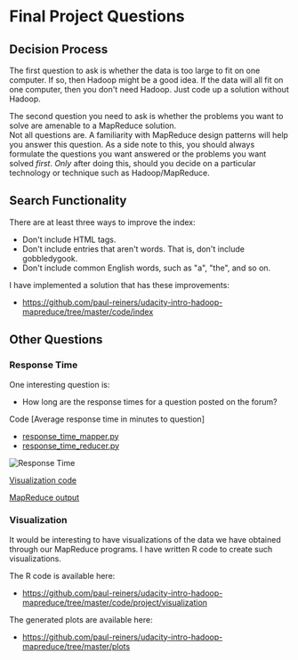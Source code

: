 Final Project Questions
=======================

Decision Process
----------------
The first question to ask is whether the data is too large to fit on one computer.  If so, then Hadoop might be a good idea.  If the data
will all fit on one computer, then you don't need Hadoop.  Just code up a solution without Hadoop.

The second question you need to ask is whether the problems you want to solve are amenable to a MapReduce solution.  
Not all questions are.  A familiarity with MapReduce design patterns will help you answer this question. 
As a side note to this, you should always formulate the questions you want answered or the problems you want solved *first*.
*Only* after doing this, should you decide on a particular technology or technique such as Hadoop/MapReduce.

Search Functionality
--------------------
There are at least three ways to improve the index:
* Don't include HTML tags.
* Don't include entries that aren't words.  That is, don't include gobbledygook.
* Don't include common English words, such as "a", "the", and so on.

I have implemented a solution that has these improvements:
* https://github.com/paul-reiners/udacity-intro-hadoop-mapreduce/tree/master/code/index

Other Questions
---------------

### Response Time

One interesting question is:
* How long are the response times for a question posted on the forum?

Code [Average response time in minutes to question]
* [response_time_mapper.py](https://github.com/paul-reiners/udacity-intro-hadoop-mapreduce/blob/master/code/project/map_reduce/response_time_mapper.py) 
* [response_time_reducer.py](https://github.com/paul-reiners/udacity-intro-hadoop-mapreduce/blob/master/code/project/map_reduce/response_time_reducer.py)

![Response Time](https://raw.githubusercontent.com/paul-reiners/udacity-intro-hadoop-mapreduce/master/plots/response-time.png)

[Visualization code](https://github.com/paul-reiners/udacity-intro-hadoop-mapreduce/blob/master/code/project/visualization/response_time.R)

[MapReduce output](https://github.com/paul-reiners/udacity-intro-hadoop-mapreduce/blob/master/results/response_time.tsv)

### Visualization

It would be interesting to have visualizations of the data we have obtained through our MapReduce programs.
I have written R code to create such visualizations.

The R code is available here:
* https://github.com/paul-reiners/udacity-intro-hadoop-mapreduce/tree/master/code/project/visualization

The generated plots are available here:
* https://github.com/paul-reiners/udacity-intro-hadoop-mapreduce/tree/master/plots
